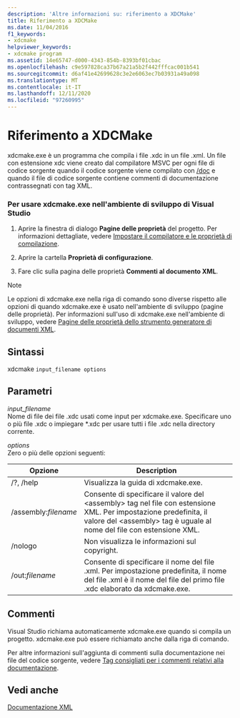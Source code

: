 ```yaml
---
description: 'Altre informazioni su: riferimento a XDCMake'
title: Riferimento a XDCMake
ms.date: 11/04/2016
f1_keywords:
- xdcmake
helpviewer_keywords:
- xdcmake program
ms.assetid: 14e65747-d000-4343-854b-8393bf01cbac
ms.openlocfilehash: c9e597828ca37b67a21a5b2f442fffcac001b541
ms.sourcegitcommit: d6af41e42699628c3e2e6063ec7b03931a49a098
ms.translationtype: MT
ms.contentlocale: it-IT
ms.lasthandoff: 12/11/2020
ms.locfileid: "97260995"
---
```

# <a name="xdcmake-reference"></a>Riferimento a XDCMake

xdcmake.exe è un programma che compila i file .xdc in un file .xml. Un file con estensione xdc viene creato dal compilatore MSVC per ogni file di codice sorgente quando il codice sorgente viene compilato con [/doc](doc-process-documentation-comments-c-cpp.md) e quando il file di codice sorgente contiene commenti di documentazione contrassegnati con tag XML.

### <a name="to-use-xdcmakeexe-in-the-visual-studio-development-environment"></a>Per usare xdcmake.exe nell'ambiente di sviluppo di Visual Studio

1. Aprire la finestra di dialogo **Pagine delle proprietà** del progetto. Per informazioni dettagliate, vedere [Impostare il compilatore e le proprietà di compilazione](../working-with-project-properties.md).

1. Aprire la cartella **Proprietà di configurazione**.

1. Fare clic sulla pagina delle proprietà **Commenti al documento XML**.

> [!NOTE]
> Le opzioni di xdcmake.exe nella riga di comando sono diverse rispetto alle opzioni di quando xdcmake.exe è usato nell'ambiente di sviluppo (pagine delle proprietà). Per informazioni sull'uso di xdcmake.exe nell'ambiente di sviluppo, vedere [Pagine delle proprietà dello strumento generatore di documenti XML](xml-document-generator-tool-property-pages.md).

## <a name="syntax"></a>Sintassi

xdcmake `input_filename options`

## <a name="parameters"></a>Parametri

*input_filename*<br/>
Nome di file dei file .xdc usati come input per xdcmake.exe. Specificare uno o più file .xdc o impiegare *.xdc per usare tutti i file .xdc nella directory corrente.

*options*<br/>
Zero o più delle opzioni seguenti:

|Opzione|Description|
|------------|-----------------|
|/?, /help|Visualizza la guida di xdcmake.exe.|
|/assembly:*filename*|Consente di specificare il valore del \<assembly> tag nel file con estensione XML.  Per impostazione predefinita, il valore del \<assembly> tag è uguale al nome del file con estensione XML.|
|/nologo|Non visualizza le informazioni sul copyright.|
|/out:*filename*|Consente di specificare il nome del file .xml.  Per impostazione predefinita, il nome del file .xml è il nome del file del primo file .xdc elaborato da xdcmake.exe.|

## <a name="remarks"></a>Commenti

Visual Studio richiama automaticamente xdcmake.exe quando si compila un progetto. xdcmake.exe può essere richiamato anche dalla riga di comando.

Per altre informazioni sull'aggiunta di commenti sulla documentazione nei file del codice sorgente, vedere [Tag consigliati per i commenti relativi alla documentazione](recommended-tags-for-documentation-comments-visual-cpp.md).

## <a name="see-also"></a>Vedi anche

[Documentazione XML](xml-documentation-visual-cpp.md)
